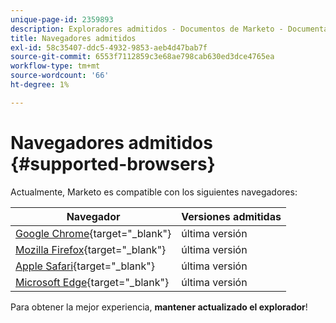 ```yaml
---
unique-page-id: 2359893
description: Exploradores admitidos - Documentos de Marketo - Documentación del producto
title: Navegadores admitidos
exl-id: 58c35407-ddc5-4932-9853-aeb4d47bab7f
source-git-commit: 6553f7112859c3e68ae798cab630ed3dce4765ea
workflow-type: tm+mt
source-wordcount: '66'
ht-degree: 1%

---
```


# Navegadores admitidos {#supported-browsers}

Actualmente, Marketo es compatible con los siguientes navegadores:

| Navegador | Versiones admitidas |
|---|---|
| [Google Chrome](https://www.google.com/intl/en/chrome/browser/){target=&quot;_blank&quot;} | última versión |
| [Mozilla Firefox](https://www.mozilla.org/en-US/firefox/new/){target=&quot;_blank&quot;} | última versión |
| [Apple Safari](https://www.apple.com/safari/){target=&quot;_blank&quot;} | última versión |
| [Microsoft Edge](https://www.microsoft.com/en-us/windows/microsoft-edge){target=&quot;_blank&quot;} | última versión |

Para obtener la mejor experiencia, **mantener actualizado el explorador**!
